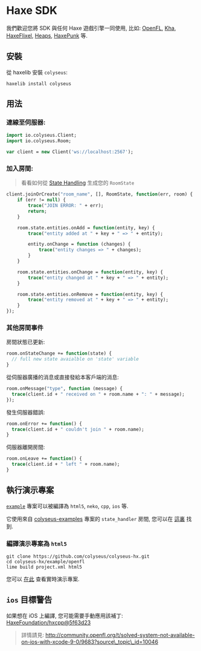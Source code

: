# Haxe SDK

我們歡迎您將 SDK 與任何 Haxe 遊戲引擎一同使用, 比如: [OpenFL](https://www.openfl.org/), [Kha](http://kha.tech/), [HaxeFlixel](http://haxeflixel.com/), [Heaps](https://heaps.io/), [HaxePunk](http://haxepunk.com/) 等.

## 安裝

從 haxelib 安裝 `colyseus`:

```
haxelib install colyseus
```

## 用法

### 連線至伺服器:

```haxe
import io.colyseus.Client;
import io.colyseus.Room;

var client = new Client('ws://localhost:2567');
```

### 加入房間:

> 看看如何從 [State Handling](/state/schema/#client-side-schema-generation) 生成您的 `RoomState`

```haxe
client.joinOrCreate("room_name", [], RoomState, function(err, room) {
    if (err != null) {
        trace("JOIN ERROR: " + err);
        return;
    }

    room.state.entities.onAdd = function(entity, key) {
        trace("entity added at " + key + " => " + entity);

        entity.onChange = function (changes) {
            trace("entity changes => " + changes);
        }
    }

    room.state.entities.onChange = function(entity, key) {
        trace("entity changed at " + key + " => " + entity);
    }

    room.state.entities.onRemove = function(entity, key) {
        trace("entity removed at " + key + " => " + entity);
    }
});
```

### 其他房間事件

房間狀態已更新:

```haxe
room.onStateChange += function(state) {
  // full new state avaialble on 'state' variable
}
```

從伺服器廣播的消息或直接發給本客戶端的消息:

```haxe
room.onMessage("type", function (message) {
  trace(client.id + " received on " + room.name + ": " + message);
});
```

發生伺服器錯誤:

```haxe
room.onError += function() {
  trace(client.id + " couldn't join " + room.name);
}
```

伺服器離開房間:

```haxe
room.onLeave += function() {
  trace(client.id + " left " + room.name);
}
```

## 執行演示專案

[`example`](https://github.com/colyseus/colyseus-hx/blob/master/example/openfl) 專案可以被編譯為 `html5`, `neko`, `cpp`, `ios` 等.

它使用來自 [colyseus-examples](https://github.com/colyseus/colyseus-examples) 專案的 `state_handler` 房間, 您可以在 [這裏](https://github.com/colyseus/colyseus-examples/blob/master/rooms/02-state-handler.ts) 找到.

### 編譯演示專案為 `html5`

```
git clone https://github.com/colyseus/colyseus-hx.git
cd colyseus-hx/example/openfl
lime build project.xml html5
```

您可以 [在此](http://colyseus.io/colyseus-hx/) 查看實時演示專案.


## `ios` 目標警告

如果想在 iOS 上編譯, 您可能需要手動應用該補丁: [HaxeFoundation/hxcpp@5f63d23](https://github.com/HaxeFoundation/hxcpp/commit/5f63d23768988ba2a4d4488843afab70d279a593)

> 詳情請見: http://community.openfl.org/t/solved-system-not-available-on-ios-with-xcode-9-0/9683?source\_topic\_id=10046
